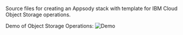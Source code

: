 Source files for creating an Appsody stack with template for IBM Cloud Object Storage operations.


Demo of Object Storage Operations:
![Demo](images/demo_os.gif)
